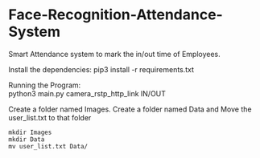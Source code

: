 # Face-Recognition-Attendance-System
Smart Attendance system to mark the in/out time of Employees.

Install the dependencies:
    pip3 install -r requirements.txt

Running the Program:    
    python3 main.py camera_rstp_http_link IN/OUT

Create a folder named Images.
Create a folder named Data and Move the user_list.txt to that folder

    mkdir Images
    mkdir Data
    mv user_list.txt Data/


  
